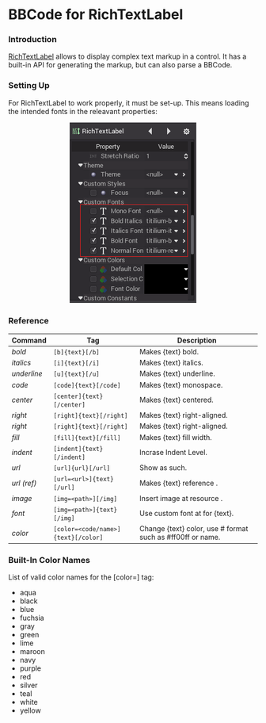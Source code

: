 # BBCode for RichTextLabel

### Introduction

[RichTextLabel](class_richtextlabel) allows to display complex text markup in a control. It has a built-in API for generating the markup, but can also parse a BBCode.

### Setting Up

For RichTextLabel to work properly, it must be set-up. This means loading the intended fonts in the releavant properties:

<p align="center"><img src="images/rtl_setup.png"></p>

### Reference

Command | Tag | Description
--------|-----|-------------
*bold* | `[b]{text}[/b]` | Makes {text} bold.
*italics* | `[i]{text}[/i]` | Makes {text} italics.
*underline* | `[u]{text}[/u]` | Makes {text} underline.
*code* | `[code]{text}[/code]` | Makes {text} monospace.
*center* | `[center]{text}[/center]` | Makes {text} centered.
*right* | `[right]{text}[/right]` | Makes {text} right-aligned.
*right* | `[right]{text}[/right]` | Makes {text} right-aligned.
*fill* | `[fill]{text}[/fill]` | Makes {text} fill width.
*indent* | `[indent]{text}[/indent]` | Incrase Indent Level.
*url* | `[url]{url}[/url]` | Show <url> as such.
*url (ref)* | `[url=<url>]{text}[/url]` | Makes {text} reference <url>.
*image* | `[img=<path>][/img]` | Insert image at resource <path>.
*font* | `[img=<path>]{text}[/img]` | Use custom font at <path> for {text}.
*color* | `[color=<code/name>]{text}[/color]` | Change {text} color, use # format such as #ff00ff or name.

### Built-In Color Names

List of valid color names for the [color=<name>] tag:

* aqua
* black
* blue
* fuchsia
* gray
* green
* lime
* maroon
* navy
* purple
* red
* silver
* teal
* white
* yellow


